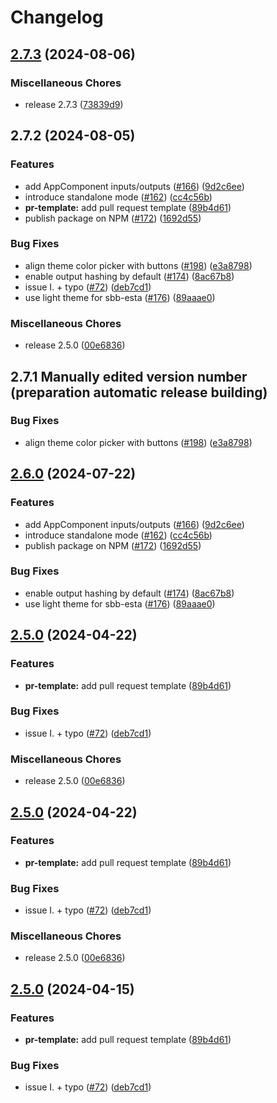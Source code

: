 # Changelog

## [2.7.3](https://github.com/chenkins/netzgrafik-editor-frontend/compare/netzgrafik-frontend-v2.7.2...netzgrafik-frontend-v2.7.3) (2024-08-06)


### Miscellaneous Chores

* release 2.7.3 ([73839d9](https://github.com/chenkins/netzgrafik-editor-frontend/commit/73839d91f285c78f2164b65e57b090237b266027))

## 2.7.2 (2024-08-05)


### Features

* add AppComponent inputs/outputs ([#166](https://github.com/chenkins/netzgrafik-editor-frontend/issues/166)) ([9d2c6ee](https://github.com/chenkins/netzgrafik-editor-frontend/commit/9d2c6eee74f94912b68ec8b3375dc53e21a5ecdc))
* introduce standalone mode ([#162](https://github.com/chenkins/netzgrafik-editor-frontend/issues/162)) ([cc4c56b](https://github.com/chenkins/netzgrafik-editor-frontend/commit/cc4c56b25aa2d978ebd70fbf34dc129f36b776b2))
* **pr-template:** add pull request template ([89b4d61](https://github.com/chenkins/netzgrafik-editor-frontend/commit/89b4d61954382c45ffd20ac54137d1faf2f0c5f9))
* publish package on NPM ([#172](https://github.com/chenkins/netzgrafik-editor-frontend/issues/172)) ([1692d55](https://github.com/chenkins/netzgrafik-editor-frontend/commit/1692d5561f8e1fd8b00a60b673b7567d81d83aef))


### Bug Fixes

* align theme color picker with buttons ([#198](https://github.com/chenkins/netzgrafik-editor-frontend/issues/198)) ([e3a8798](https://github.com/chenkins/netzgrafik-editor-frontend/commit/e3a87989ea28a04a4a0bb9cee825825bb1b97d7b))
* enable output hashing by default ([#174](https://github.com/chenkins/netzgrafik-editor-frontend/issues/174)) ([8ac67b8](https://github.com/chenkins/netzgrafik-editor-frontend/commit/8ac67b807db1e0fc418d4bacddabfabcb80620f4))
* issue I. + typo ([#72](https://github.com/chenkins/netzgrafik-editor-frontend/issues/72)) ([deb7cd1](https://github.com/chenkins/netzgrafik-editor-frontend/commit/deb7cd1514a320ca14d53bdd26cdbdeff6005c79))
* use light theme for sbb-esta ([#176](https://github.com/chenkins/netzgrafik-editor-frontend/issues/176)) ([89aaae0](https://github.com/chenkins/netzgrafik-editor-frontend/commit/89aaae004170b59649b0856f14de1d31e86a6e18))


### Miscellaneous Chores

* release 2.5.0 ([00e6836](https://github.com/chenkins/netzgrafik-editor-frontend/commit/00e68365b1401d0af211cf6f9cd3184ed61fa102))

## 2.7.1 Manually edited version number (preparation automatic release building)


### Bug Fixes

* align theme color picker with buttons ([#198](https://github.com/SchweizerischeBundesbahnen/netzgrafik-editor-frontend/issues/198)) ([e3a8798](https://github.com/SchweizerischeBundesbahnen/netzgrafik-editor-frontend/commit/e3a87989ea28a04a4a0bb9cee825825bb1b97d7b))

## [2.6.0](https://github.com/SchweizerischeBundesbahnen/netzgrafik-editor-frontend/compare/v2.5.0...v2.6.0) (2024-07-22)


### Features

* add AppComponent inputs/outputs ([#166](https://github.com/SchweizerischeBundesbahnen/netzgrafik-editor-frontend/issues/166)) ([9d2c6ee](https://github.com/SchweizerischeBundesbahnen/netzgrafik-editor-frontend/commit/9d2c6eee74f94912b68ec8b3375dc53e21a5ecdc))
* introduce standalone mode ([#162](https://github.com/SchweizerischeBundesbahnen/netzgrafik-editor-frontend/issues/162)) ([cc4c56b](https://github.com/SchweizerischeBundesbahnen/netzgrafik-editor-frontend/commit/cc4c56b25aa2d978ebd70fbf34dc129f36b776b2))
* publish package on NPM ([#172](https://github.com/SchweizerischeBundesbahnen/netzgrafik-editor-frontend/issues/172)) ([1692d55](https://github.com/SchweizerischeBundesbahnen/netzgrafik-editor-frontend/commit/1692d5561f8e1fd8b00a60b673b7567d81d83aef))


### Bug Fixes

* enable output hashing by default ([#174](https://github.com/SchweizerischeBundesbahnen/netzgrafik-editor-frontend/issues/174)) ([8ac67b8](https://github.com/SchweizerischeBundesbahnen/netzgrafik-editor-frontend/commit/8ac67b807db1e0fc418d4bacddabfabcb80620f4))
* use light theme for sbb-esta ([#176](https://github.com/SchweizerischeBundesbahnen/netzgrafik-editor-frontend/issues/176)) ([89aaae0](https://github.com/SchweizerischeBundesbahnen/netzgrafik-editor-frontend/commit/89aaae004170b59649b0856f14de1d31e86a6e18))

## [2.5.0](https://github.com/SchweizerischeBundesbahnen/netzgrafik-editor-frontend/compare/v2.5.0...v2.5.0) (2024-04-22)


### Features

* **pr-template:** add pull request template ([89b4d61](https://github.com/SchweizerischeBundesbahnen/netzgrafik-editor-frontend/commit/89b4d61954382c45ffd20ac54137d1faf2f0c5f9))


### Bug Fixes

* issue I. + typo ([#72](https://github.com/SchweizerischeBundesbahnen/netzgrafik-editor-frontend/issues/72)) ([deb7cd1](https://github.com/SchweizerischeBundesbahnen/netzgrafik-editor-frontend/commit/deb7cd1514a320ca14d53bdd26cdbdeff6005c79))


### Miscellaneous Chores

* release 2.5.0 ([00e6836](https://github.com/SchweizerischeBundesbahnen/netzgrafik-editor-frontend/commit/00e68365b1401d0af211cf6f9cd3184ed61fa102))

## [2.5.0](https://github.com/SchweizerischeBundesbahnen/netzgrafik-editor-frontend/compare/v2.5.0...v2.5.0) (2024-04-22)


### Features

* **pr-template:** add pull request template ([89b4d61](https://github.com/SchweizerischeBundesbahnen/netzgrafik-editor-frontend/commit/89b4d61954382c45ffd20ac54137d1faf2f0c5f9))


### Bug Fixes

* issue I. + typo ([#72](https://github.com/SchweizerischeBundesbahnen/netzgrafik-editor-frontend/issues/72)) ([deb7cd1](https://github.com/SchweizerischeBundesbahnen/netzgrafik-editor-frontend/commit/deb7cd1514a320ca14d53bdd26cdbdeff6005c79))


### Miscellaneous Chores

* release 2.5.0 ([00e6836](https://github.com/SchweizerischeBundesbahnen/netzgrafik-editor-frontend/commit/00e68365b1401d0af211cf6f9cd3184ed61fa102))

## [2.5.0](https://github.com/SchweizerischeBundesbahnen/netzgrafik-editor-frontend/compare/v2.4.0...v2.5.0) (2024-04-15)


### Features

* **pr-template:** add pull request template ([89b4d61](https://github.com/SchweizerischeBundesbahnen/netzgrafik-editor-frontend/commit/89b4d61954382c45ffd20ac54137d1faf2f0c5f9))


### Bug Fixes

* issue I. + typo ([#72](https://github.com/SchweizerischeBundesbahnen/netzgrafik-editor-frontend/issues/72)) ([deb7cd1](https://github.com/SchweizerischeBundesbahnen/netzgrafik-editor-frontend/commit/deb7cd1514a320ca14d53bdd26cdbdeff6005c79))
